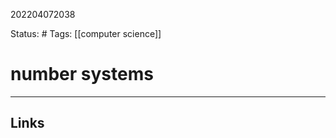 202204072038

Status: #
Tags: [[computer science]]

# number systems





---

## Links

[Textbook]: **[https://www.vitalsource.com/za/products/3i-ebook-foundations-of-computer-science-behrouz-a-forouzan-v9781473751071](https://www.vitalsource.com/za/products/3i-ebook-foundations-of-computer-science-behrouz-a-forouzan-v9781473751071)**
